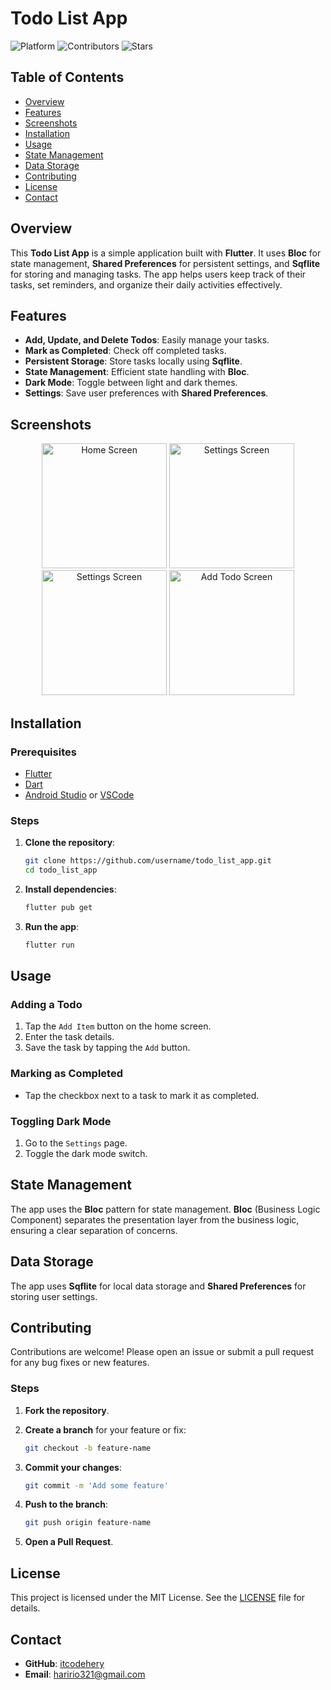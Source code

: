 # Todo List App

![Platform](https://img.shields.io/badge/platform-Flutter-blue)
![Contributors](https://img.shields.io/github/contributors/itcodehery/todo_list_bloc)
![Stars](https://img.shields.io/github/stars/itcodehery/todo_list_bloc)

## Table of Contents
- [Overview](#overview)
- [Features](#features)
- [Screenshots](#screenshots)
- [Installation](#installation)
- [Usage](#usage)
- [State Management](#state-management)
- [Data Storage](#data-storage)
- [Contributing](#contributing)
- [License](#license)
- [Contact](#contact)

## Overview

This **Todo List App** is a simple application built with **Flutter**. It uses **Bloc** for state management, **Shared Preferences** for persistent settings, and **Sqflite** for storing and managing tasks. The app helps users keep track of their tasks, set reminders, and organize their daily activities effectively.

## Features

- **Add, Update, and Delete Todos**: Easily manage your tasks.
- **Mark as Completed**: Check off completed tasks.
- **Persistent Storage**: Store tasks locally using **Sqflite**.
- **State Management**: Efficient state handling with **Bloc**.
- **Dark Mode**: Toggle between light and dark themes.
- **Settings**: Save user preferences with **Shared Preferences**.

## Screenshots

<p align="center">
  <img src="../../screenshots/home_dark.png" alt="Home Screen" width="200"/>
  <img src="../../screenshots/home_light.png" alt="Settings Screen" width="200"/>
  <img src="../../screenshots/todo_info" alt="Settings Screen" width="200"/>
  <img src="../../screenshots/add_todo.png" alt="Add Todo Screen" width="200"/>
</p>

## Installation

### Prerequisites

- [Flutter](https://flutter.dev/docs/get-started/install)
- [Dart](https://dart.dev/get-dart)
- [Android Studio](https://developer.android.com/studio) or [VSCode](https://code.visualstudio.com/)

### Steps

1. **Clone the repository**:

    ```bash
    git clone https://github.com/username/todo_list_app.git
    cd todo_list_app
    ```

2. **Install dependencies**:

    ```bash
    flutter pub get
    ```

3. **Run the app**:

    ```bash
    flutter run
    ```

## Usage

### Adding a Todo

1. Tap the `Add Item` button on the home screen.
2. Enter the task details.
3. Save the task by tapping the `Add` button.

### Marking as Completed

- Tap the checkbox next to a task to mark it as completed.

### Toggling Dark Mode

1. Go to the `Settings` page.
2. Toggle the dark mode switch.

## State Management

The app uses the **Bloc** pattern for state management. **Bloc** (Business Logic Component) separates the presentation layer from the business logic, ensuring a clear separation of concerns.

## Data Storage

The app uses **Sqflite** for local data storage and **Shared Preferences** for storing user settings.

## Contributing

Contributions are welcome! Please open an issue or submit a pull request for any bug fixes or new features.

### Steps

1. **Fork the repository**.
2. **Create a branch** for your feature or fix:

    ```bash
    git checkout -b feature-name
    ```

3. **Commit your changes**:

    ```bash
    git commit -m 'Add some feature'
    ```

4. **Push to the branch**:

    ```bash
    git push origin feature-name
    ```

5. **Open a Pull Request**.

## License

This project is licensed under the MIT License. See the [LICENSE](LICENSE) file for details.

## Contact

- **GitHub**: [itcodehery](https://github.com/itcodehery)
- **Email**: [haririo321@gmail.com](mailto:haririo321@gmail.com)
